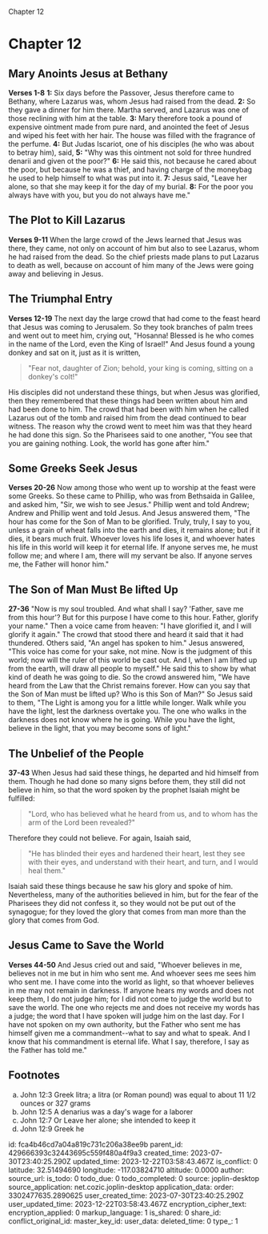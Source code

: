 Chapter 12

# Chapter 12
## Mary Anoints Jesus at Bethany
**Verses 1-8**
**1:** Six days before the Passover, Jesus therefore came to Bethany, where Lazarus was, whom Jesus had raised from the dead.
**2:** So they gave a dinner for him there. Martha served, and Lazarus was one of those reclining with him at the table.
**3:** Mary therefore took a pound of expensive ointment made from pure nard, and anointed the feet of Jesus and wiped his feet with her hair. The house was filled with the fragrance of the perfume.
**4:** But Judas Iscariot, one of his disciples (he who was about to betray him), said,
**5:** "Why was this ointment not sold for three hundred denarii and given ot the poor?"
**6:** He said this, not because he cared about the poor, but because he was a thief, and having charge of the moneybag he used to help himself to what was put into it.
**7:** Jesus said, "Leave her alone, so that she may keep it for the day of my burial.
**8:** For the poor you always have with you, but you do not always have me."

## The Plot to Kill Lazarus
**Verses 9-11**
When the large crowd of the Jews learned that Jesus was there, they came, not only on account of him but also to see Lazarus, whom he had raised from the dead. So the chief priests made plans to put Lazarus to death as well, because on account of him many of the Jews were going away and believing in Jesus.

## The Triumphal Entry
**Verses 12-19**
The next day the large crowd that had come to the feast heard that Jesus was coming to Jerusalem. So they took branches of palm trees and went out to meet him, crying out, "Hosanna! Blessed is he who comes in the name of the Lord, even the King of Israel!" And Jesus found a young donkey and sat on it, just as it is written,

> "Fear not, daughter of Zion;
> behold, your king is coming,
> sitting on a donkey's colt!"

His disciples did not understand these things, but when Jesus was glorified, then they remembered that these things had been written about him and had been done to him. The crowd that had been with him when he called Lazarus out of the tomb and raised him from the dead continued to bear witness. The reason why the crowd went to meet him was that they heard he had done this sign. So the Pharisees said to one another, "You see that you are gaining nothing. Look, the world has gone after him."

## Some Greeks Seek Jesus
**Verses 20-26**
Now among those who went up to worship at the feast were some Greeks. So these came to Phillip, who was from Bethsaida in Galilee, and asked him, "Sir, we wish to see Jesus." Phillip went and told Andrew; Andrew and Phillip went and told Jesus. And Jesus answered them, "The hour has come for the Son of Man to be glorified. Truly, truly, I say to you, unless a grain of wheat falls into the earth and dies, it remains alone; but if it dies, it bears much fruit. Whoever loves his life loses it, and whoever hates his life in this world will keep it for eternal life. If anyone serves me, he must follow me; and where I am, there will my servant be also. If anyone serves me, the Father will honor him."

## The Son of Man Must Be lifted Up
**27-36**
"Now is my soul troubled. And what shall I say? 'Father, save me from this hour'? But for this purpose I have come to this hour. Father, glorify your name." Then a voice came from heaven: "I have glorified it, and I will glorify it again." The crowd that stood there and heard it said that it had thundered. Others said, "An angel has spoken to him." Jesus answered, "This voice has come for your sake, not mine. Now is the judgment of this world; now will the ruler of this world be cast out. And I, when I am lifted up from the earth, will draw all people to myself." He said this to show by what kind of death he was going to die. So the crowd answered him, "We have heard from the Law that the Christ remains forever. How can you say that the Son of Man must be lifted up? Who is this Son of Man?" So Jesus said to them, "The Light is among you for a little while longer. Walk while you have the light, lest the darkness overtake you. The one who walks in the darkness does not know where he is going. While you have the light, believe in the light, that you may become sons of light."

## The Unbelief of the People
**37-43**
When Jesus had said these things, he departed and hid himself from them. Though he had done so many signs before them, they still did not believe in him, so that the word spoken by the prophet Isaiah might be fulfilled:

> "Lord, who has believed what he heard from us,
> and to whom has the arm of the Lord been revealed?"

Therefore they could not believe. For again, Isaiah said,

> "He has blinded their eyes
> and hardened their heart,
> lest they see with their eyes,
> and understand with their heart, and turn,
> and I would heal them."

Isaiah said these things because he saw his glory and spoke of him. Nevertheless, many of the authorities believed in him, but for the fear of the Pharisees they did not confess it, so they would not be put out of the synagogue; for they loved the glory that comes from man more than the glory that comes from God.

## Jesus Came to Save the World
**Verses 44-50**
And Jesus cried out and said, "Whoever believes in me, believes not in me but in him who sent me. And whoever sees me sees him who sent me. I have come into the world as light, so that whoever believes in me may not remain in darkness. If anyone hears my words and does not keep them, I do not judge him; for I did not come to judge the world but to save the world. The one who rejects me and does not receive my words has a judge; the word that I have spoken will judge him on the last day. For I have not spoken on my own authority, but the Father who sent me has himself given me a commandment--what to say and what to speak. And I know that his commandment is eternal life. What I say, therefore, I say as the Father has told me."

## Footnotes

<ol type='a'>
	<li>John 12:3 Greek litra; a litra (or Roman pound) was equal to about 11 1/2 ounces or 327 grams</li>
	<li>John 12:5 A denarius was a day&#x27;s wage for a laborer</li>
	<li>John 12:7 Or Leave her alone; she intended to keep it</li>
	<li>John 12:9 Greek he</li>
</ol>


id: fca4b46cd7a04a819c731c206a38ee9b
parent_id: 429666393c32443695c559f480a4f9a3
created_time: 2023-07-30T23:40:25.290Z
updated_time: 2023-12-22T03:58:43.467Z
is_conflict: 0
latitude: 32.51494690
longitude: -117.03824710
altitude: 0.0000
author: 
source_url: 
is_todo: 0
todo_due: 0
todo_completed: 0
source: joplin-desktop
source_application: net.cozic.joplin-desktop
application_data: 
order: 3302477635.2890625
user_created_time: 2023-07-30T23:40:25.290Z
user_updated_time: 2023-12-22T03:58:43.467Z
encryption_cipher_text: 
encryption_applied: 0
markup_language: 1
is_shared: 0
share_id: 
conflict_original_id: 
master_key_id: 
user_data: 
deleted_time: 0
type_: 1